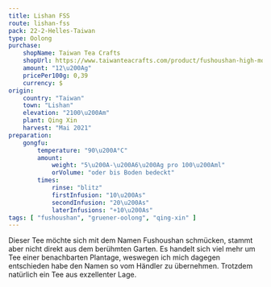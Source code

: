 ```yaml
---
title: Lishan FSS
route: lishan-fss
pack: 22-2-Helles-Taiwan
type: Oolong
purchase:
    shopName: Taiwan Tea Crafts
    shopUrl: https://www.taiwanteacrafts.com/product/fushoushan-high-mountain-spring-oolong-tea/?v=3a52f3c22ed6
    amount: "12\u200Ag"
    pricePer100g: 0,39
    currency: $
origin:
    country: "Taiwan"
    town: "Lishan"
    elevation: "2100\u200Am"
    plant: Qing Xin
    harvest: "Mai 2021"
preparation:
    gongfu:
        temperature: "90\u200A°C"
        amount:
            weight: "5\u200A-\u200A6\u200Ag pro 100\u200Aml"
            orVolume: "oder bis Boden bedeckt"
        times:
            rinse: "blitz"
            firstInfusion: "10\u200As"
            secondInfusion: "20\u200As"
            laterInfusions: "+10\u200As"
tags: [ "fushoushan", "gruener-oolong", "qing-xin" ]
---
```

Dieser Tee möchte sich mit dem Namen Fushoushan schmücken, stammt aber nicht direkt aus dem berühmten Garten. Es handelt sich viel mehr um Tee einer benachbarten Plantage, weswegen ich mich dagegen entschieden habe den Namen so vom Händler zu übernehmen. Trotzdem natürlich ein Tee aus exzellenter Lage.